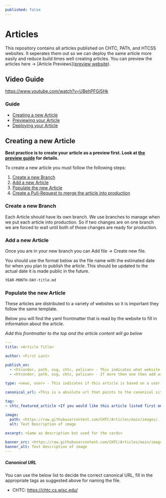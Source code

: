 ```yaml
---
published: false
---
```


# Articles
This repository contains all articles published on CHTC, PATh, and HTCSS websites. It seperates them out so we can deploy the same article more easily and reduce build times well creating articles. You can preview the articles here -> [Article Previews]([preview website](https://chtc.github.io/article-preview/)).

## Video Guide

https://www.youtube.com/watch?v=UBehPFGi5Hk

### Guide
- [Creating a new Article](#creating-a-new-article)
- [Previewing your Article](#previewing-your-article)
- [Deploying your Article](#deploying-your-article)

## Creating a new Article

**Best practice is to create your article as a preview first. Look at [the preview guide](#previewing-your-article) for details.** 

To create a new article you must follow the following steps:
1. [Create a new Branch](#create-a-new-branch)
2. [Add a new Article](#add-a-new-article)
3. [Populate the new Article](#populate-the-new-article)
4. [Create a Pull-Request to merge the article into production](#create-a-pull-request-to-merge-the-article-into-production)

### Create a new Branch

Each Article should have its own branch. We use branches to manage 
when we put each article into production. So if two changes are on 
one branch we are forced to wait until both of those changes are ready
for production.

### Add a new Article

Once you are in your new branch you can Add file -> Create new file.

You should use the format below as the file name with the estimated
date for when you plan to publish the article. This should be updated 
to the actual date it is made public in the future.

```markdown
YEAR-MONTH-DAY-title.md
```

### Populate the new Article

These articles are distributed to a variety of websites so it is 
important they follow the same template. 

Below you will find the yaml frontmatter that is read by the website 
to fill in information about the article. 

_Add this frontmatter to the top and the article content will go below_

```yaml
---
title: <Article Title>

author: <First Last>

publish_on:
  - <htcondor, path, osg, chtc, pelican> - This indicates what website this article will be shown on
  - <htcondor, path, osg, chtc, pelican> - If more then one then add as a list
  
type: <news, user> - This indicates if this article is based on a user's experience with our services or a news story about what we have done. 

canonical_url: <This is a absolute url that points to the canonical site>

tag:
- chtc_featured_article <If you would like this article listed first on the CHTC news page: Note if you add one you must remove one.> 

image:
  path: <https://raw.githubusercontent.com/CHTC/Articles/main/images/...> - An image that will populate the link preview
  alt: Text Description of image
  
excerpt: <Same as description but used for the cards>

banner_src: <https://raw.githubusercontent.com/CHTC/Articles/main/images/> - Optional - An image that will be used as a website banner
banner_alt: Text Description of image
---
```

##### Canonical URL

You can use the below list to decide the correct canonical URL, fill in the appropriate tags as suggested above for naming the file. 

- CHTC: https://chtc.cs.wisc.edu/<title>.html
- OSG: https://osg-htc.org/spotlights/<title>.html
- PATh: https://path-cc.io/news/<YEAR-MONTH-DAY-title\>/
- HTCondor: https://htcondor.org/featured-users/<YEAR-MONTH-DAY-title\>.html

### Create a Pull-Request to merge the article into production

When you are confident with your content you can create a Pull-Request,
which is a request to have your content moved to production. To do this 
go the Pull Requests tab and choose your branch as the compare branch.

Ping the people you would like to review your article,
and they will look it over make suggestions/approve your article.

At this point it can be merged into main.

### Things to remember when working in this folder

- `date` is omitted on purpose, Jekyll populates this field from the filename.
    - Discrepancy in front matter and filename dates can cause unexpected results

- All images must be absolute
    - As these images will be served from a variety of folders and depths you must use an absolute url 
    - Absolute URL to use: `https://raw.githubusercontent.com/CHTC/Articles/main/images/`
    - You should put all of your articles in the main folder and import from there even in the dev branch
  
## Previewing your Article
  
Best practice is to create your article in our development
branch first so that you can view it as if it was in production.

To view your article in development you must:
- Change into the development branch
  - You can do this with the github navigation or click [here](https://github.com/CHTC/Articles/tree/development)
- Create a new file
  - This will use the same logic as steps [2](#add-a-new-article) and [3](#populate-a-new-article) of the guide above.
- View your article
  - When you commit your changes you can view your article ( after a couple of minutes to process ) on the [preview website](https://chtc.github.io/article-preview/)
- When you are ready to move this article to production you can copy and paste this article and its images using the [Creating a new Article](#creating-a-new-article) guide. 
- You can see if your change has been made to the website by following the top build [here](https://github.com/CHTC/article-preview/actions/workflows/pages/pages-build-deployment). After this circle is green it will be live on the preview page. 

## Deploying Articles to Production

All of the changes that are pushed to the [main branch](https://github.com/CHTC/Articles/tree/main)
will automatically have there changes distributed to the PATh websites and previews made. 

To finish deploying them to production you should:

1. Preview the article and make sure it is rendering like you're expecting.

    Below are links pointing to the new article preview url of all four websites. 

    **Make sure to wait ~15 minutes after the change the main before viewing these so the preview can build.**
    
    - [CHTC Submodule Update Preview](https://chtc.github.io/web-preview/preview-update-submodules)
    - [OSG Submodule Update Preview](https://osg-htc.org/web-preview/preview-update-submodules)
    - [PATh Submodule Update Preview](https://path-cc.io/web-preview/preview-update-submodules)
    - [HTCondor Submodule Update Preview](https://htcondor.com/web-preview/preview-update-submodules)

2. Create and Merge the PR

    Below are links to the PR creation page so you can quickly create and merge the PR's after you have reviewing the preview.

    - [CHTC Create PR](https://github.com/CHTC/chtc-website-source/compare/master...preview-update-submodules)
    - [OSG Create PR](https://github.com/osg-htc/osg-htc.github.io/compare/master...preview-update-submodules)
    - [PATh Create PR](https://github.com/path-cc/path-cc.github.io/compare/master...preview-update-submodules)
    - [HTCondor Create PR](https://github.com/htcondor/htcondor-web/compare/master...preview-update-submodules)

